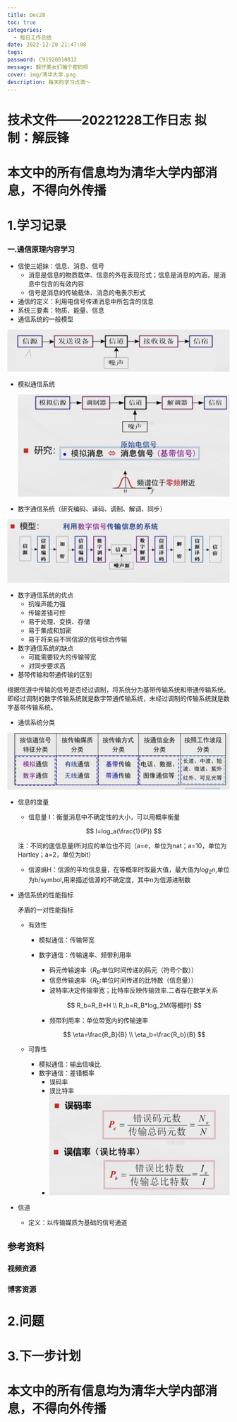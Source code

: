 ```yaml
---
title: Dec28
toc: true
categories:
  - 每日工作总结
date: 2022-12-28 21:47:08
tags:
password: C91920010812
message: 靓仔美女们输个密码呗
cover: img/清华大学.png
description: 每天的学习点滴～
---
```

# 技术文件——20221228工作日志			拟制：解辰锋

# 本文中的所有信息均为清华大学内部消息，不得向外传播

# 1.学习记录

### 一.通信原理内容学习

+ 信使三姐妹：信息、消息、信号
  + 消息是信息的物质载体、信息的外在表现形式；信息是消息的内涵，是消息中包含的有效内容
  + 信号是消息的传输载体、消息的电表示形式
+ 通信的定义：利用电信号传递消息中所包含的信息
+ 系统三要素：物质、能量、信息
+ 通信系统的一般模型

<img src="Dec28/image-20221228170907825.png" alt="image-20221228170907825" style="zoom:50%;" />

+ 模拟通信系统

  ![image-20221228171113255](Dec28/image-20221228171113255.png)
+ 数字通信系统（研究编码、译码、调制、解调、同步）

![image-20221228171243021](Dec28/image-20221228171243021.png)

+ 数字通信系统的优点
  + 抗噪声能力强
  + 传输差错可控
  + 易于处理、变换、存储
  + 易于集成和加密
  + 易于将来自不同信源的信号综合传输
+ 数字通信系统的缺点
  + 可能需要较大的传输带宽
  + 对同步要求高
+ 基带传输和带通传输的区别

根据信道中传输的信号是否经过调制，将系统分为基带传输系统和带通传输系统。即经过调制的数字传输系统就是数字带通传输系统，未经过调制的传输系统就是数字基带传输系统。

+ 通信系统分类

![image-20221228172055733](Dec28/image-20221228172055733.png)

+ 信息的度量

  + 信息量 I：衡量消息中不确定性的大小，可以用概率衡量


  $$
  I=log_a(\frac{1}{P})
  $$

  注：不同的底信息量I所对应的单位也不同（a=e，单位为nat；a=10，单位为Hartley；a=2，单位为bit）

  + 信源熵H：信源的平均信息量，在等概率时取最大值，最大值为$log_2n$,单位为b/symbol,用来描述信源的不确定度，其中n为信源进制数
+ 通信系统的性能指标

  矛盾的一对性能指标

  + 有效性

    + 模拟通信：传输带宽
    + 数字通信：传输速率、频带利用率

      + 码元传输速率（$R_B$:单位时间传递的码元（符号个数））
      + 信息传输速率（$R_b$:单位时间传递的比特数（信息量））
      + 波特率决定传输带宽；比特率反映传输效率.二者存在数学关系

      $$
      R_b=R_B*H
      \\
      R_b=R_B*log_2M(等概时)
      $$

      + 频带利用率：单位带宽内的传输速率

      $$
      \eta=\frac{R_B}{B}
      \\
      \eta_b=\frac{R_b}{B}
      $$
  + 可靠性

    + 模拟通信：输出信噪比
    + 数字通信：差错概率
      + 误码率
      + 误比特率
      + ![image-20221228181224615](Dec28/image-20221228181224615.png)
+ 信道

  + 定义：以传输媒质为基础的信号通道

## 参考资料

### 视频资源

### 博客资源

# 2.问题

# 3.下一步计划

# 本文中的所有信息均为清华大学内部消息，不得向外传播
